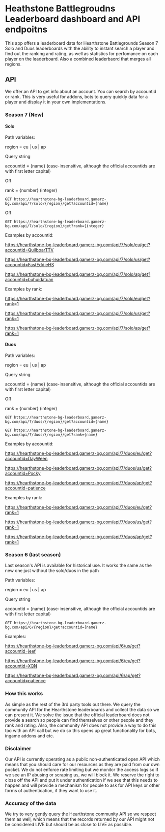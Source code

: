 # Heathstone Battlegroudns Leaderboard dashboard and API endpoitns

This app offers a leaderboard data for Hearthstone Battlegrounds Season 7 Solo and Duos leaderboards with the ability to instant search a player and find out the ranking and rating, as well as statistics for perfomance on each player on the leaderboard. Also a combined leaderbaord that merges all regions.

## API

We offer an API to get info about an account. You can search by accountid or rank. This is very useful for addons, bots to query quickly data for a player and display it in your own implementations.

### Season 7 (New)

#### Solo

Path variables:

region = eu | us | ap

Query string

accountid = {name} (case-insensitive, although the official accountids are with first letter capital)

OR

rank = {number} (integer)

``` http
GET https://hearthstone-bg-leaderboard.gamerz-bg.com/api/7/solo/{region}/get?accountid={name}
```

OR

``` http
GET https://hearthstone-bg-leaderboard.gamerz-bg.com/api/7/solo/{region}/get?rank={integer}
```

Examples by accountid:

<https://hearthstone-bg-leaderboard.gamerz-bg.com/api/7/solo/eu/get?accountid=QuilboarTTV>

<https://hearthstone-bg-leaderboard.gamerz-bg.com/api/7/solo/us/get?accountid=FastEddieHS>

<https://hearthstone-bg-leaderboard.gamerz-bg.com/api/7/solo/ap/get?accountid=buhuidatuan>

Examples by rank:

<https://hearthstone-bg-leaderboard.gamerz-bg.com/api/7/solo/eu/get?rank=1>

<https://hearthstone-bg-leaderboard.gamerz-bg.com/api/7/solo/us/get?rank=1>

<https://hearthstone-bg-leaderboard.gamerz-bg.com/api/7/solo/ap/get?rank=1>

#### Duos

Path variables:

region = eu | us | ap

Query string

accountid = {name} (case-insensitive, although the official accountids are with first letter capital)

OR

rank = {number} (integer)

``` http
GET https://hearthstone-bg-leaderboard.gamerz-bg.com/api/7/duos/{region}/get?accountid={name}
```

``` http
GET https://hearthstone-bg-leaderboard.gamerz-bg.com/api/7/duos/{region}/get?rank={name}
```

Examples by accountid:

<https://hearthstone-bg-leaderboard.gamerz-bg.com/api/7/duos/eu/get?accountid=DayWeen>

<https://hearthstone-bg-leaderboard.gamerz-bg.com/api/7/duos/us/get?accountid=Pocky>

<https://hearthstone-bg-leaderboard.gamerz-bg.com/api/7/duos/ap/get?accountid=patience>

Examples by rank:

<https://hearthstone-bg-leaderboard.gamerz-bg.com/api/7/duos/eu/get?rank=1>

<https://hearthstone-bg-leaderboard.gamerz-bg.com/api/7/duos/us/get?rank=1>

<https://hearthstone-bg-leaderboard.gamerz-bg.com/api/7/duos/ap/get?rank=1>

### Season 6 (last season)

Last season's API is available for historical use. It works the same as the new one just without the solo/duos in the path

Path variables:

region = eu | us | ap

Query string

accountid = {name} (case-insensitive, although the official accountids are with first letter capital)

``` http
GET https://hearthstone-bg-leaderboard.gamerz-bg.com/api/6/{region}/get?accountid={name}
```

Examples:

<https://hearthstone-bg-leaderboard.gamerz-bg.com/api/6/us/get?accountid=jeef>

<https://hearthstone-bg-leaderboard.gamerz-bg.com/api/6/eu/get?accountid=XQN>

<https://hearthstone-bg-leaderboard.gamerz-bg.com/api/6/ap/get?accountid=patience>

### How this works

As simple as the rest of the 3rd party tools out there. We query the community API for the Hearthstone leaderboards and collect the data so we can present it. We solve the issue that the official leaderboard does not provide a search so people can find themselves or other people and they rank and rating. Also, the community API does not provide a way to do this too with an API call but we do so this opens up great functionality for bots, ingame addons and etc.

### Disclaimer

Our API is currently operating as a public non-authenticated open API which means that you should care for our resources as they are paid from our own pocket. We do not enforce rate limiting but we monitor the access logs so if we see an IP abusing or scraping us, we will block it. We reserve the right to close off the API and put it under authentication if we see that this needs to happen and will provide a mechanism for people to ask for API keys or other forms of authentication, if they want to use it.

### Accuracy of the data

We try to very gently query the Hearthstone community API so we respect them as well, which means that the records returned by our API might not be considered LIVE but should be as close to LIVE as possible.
